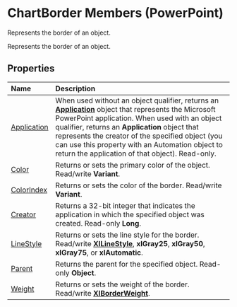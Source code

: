 
# ChartBorder Members (PowerPoint)
Represents the border of an object.

Represents the border of an object.


## Properties



|**Name**|**Description**|
|:-----|:-----|
|[Application](d13374e6-ff65-4cca-fe49-5abb6a4b9a77.md)|When used without an object qualifier, returns an  **[Application](978c2b99-4271-b953-4283-73b5f3d96f41.md)** object that represents the Microsoft PowerPoint application. When used with an object qualifier, returns an **Application** object that represents the creator of the specified object (you can use this property with an Automation object to return the application of that object). Read-only.|
|[Color](f1aa6b63-4327-977d-38e6-f218d0b9c0d8.md)|Returns or sets the primary color of the object. Read/write  **Variant**.|
|[ColorIndex](c6601494-e82d-f67f-3cd9-bb7fa9c8ab3f.md)|Returns or sets the color of the border. Read/write  **Variant**.|
|[Creator](f907a1c1-7f72-050e-c426-e739205b84a0.md)|Returns a 32-bit integer that indicates the application in which the specified object was created. Read-only  **Long**.|
|[LineStyle](97ec4f20-72a4-b0a9-d875-c0ae0c492b1e.md)|Returns or sets the line style for the border. Read/write  **[XlLineStyle](b9d0f590-e0f5-ebe0-f24f-35c840eb5fed.md)**, **xlGray25**, **xlGray50**, **xlGray75**, or **xlAutomatic**.|
|[Parent](64dac45e-210b-d9c3-5b8e-68cf41950b5a.md)|Returns the parent for the specified object. Read-only  **Object**.|
|[Weight](71750026-1df0-1a1b-bb43-b0c6891d66be.md)|Returns or sets the weight of the border. Read/write  **[XlBorderWeight](01319126-2dc7-5232-1eef-b013a52fee67.md)**.|
